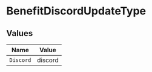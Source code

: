 # BenefitDiscordUpdateType


## Values

| Name      | Value     |
| --------- | --------- |
| `Discord` | discord   |